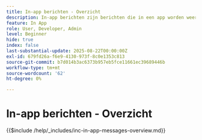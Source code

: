 ```yaml
---
title: In-app berichten - Overzicht
description: In-app berichten zijn berichten die in een app worden weergegeven terwijl de gebruiker deze actief gebruikt. Het zijn overlayberichten die boven op uw app staan. Ze verschijnen niet op het vergrendelingsscherm of buiten de app. Ze verschijnen in plaats daarvan als banners, pop-ups of kleine kaarten terwijl de gebruiker de app onderzoekt.
feature: In App
role: User, Developer, Admin
level: Beginner
hide: true
index: false
last-substantial-update: 2025-08-22T00:00:00Z
exl-id: 679fd26a-f6e9-4130-973f-8c0e1353c813
source-git-commit: b7d014b3ac6373b957eb5fce11661ec39689446b
workflow-type: tm+mt
source-wordcount: '62'
ht-degree: 0%

---
```


# In-app berichten - Overzicht

{{$include /help/_includes/inc-in-app-messages-overview.md}}
